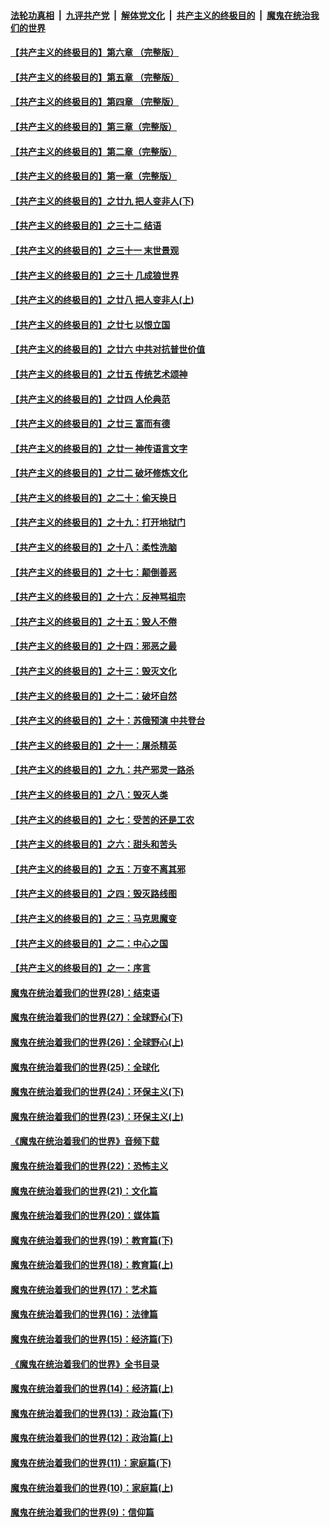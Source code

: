 

####  [法轮功真相](../../../../basic/blob/master/README.md?t=06200602) &nbsp;|&nbsp; [九评共产党](../../../../9ping.md/blob/master/README.md?t=06200602) &nbsp;|&nbsp; [解体党文化](../../../../jtdwh.md/blob/master/README.md?t=06200602)  &nbsp;|&nbsp; [共产主义的终极目的](../../../../gczydzjmd.md/blob/master/README.md?t=06200602) &nbsp;|&nbsp; [魔鬼在统治我们的世界](../../../../mgztzwmdsj.md/blob/master/README.md?t=06200602) 

#### [【共产主义的终极目的】第六章 （完整版）](../pages/nsc422/n11428913.md?t=06200602) 

#### [【共产主义的终极目的】第五章 （完整版）](../pages/nsc422/n11428912.md?t=06200602) 

#### [【共产主义的终极目的】第四章 （完整版）](../pages/nsc422/n11428907.md?t=06200602) 

#### [【共产主义的终极目的】第三章（完整版）](../pages/nsc422/n11428848.md?t=06200602) 

#### [【共产主义的终极目的】第二章（完整版）](../pages/nsc422/n11428831.md?t=06200602) 

#### [【共产主义的终极目的】第一章（完整版）](../pages/nsc422/n11417651.md?t=06200602) 

#### [【共产主义的终极目的】之廿九 把人变非人(下)](../pages/nsc422/n11344140.md?t=06200602) 

#### [【共产主义的终极目的】之三十二 结语](../pages/nsc422/n11360535.md?t=06200602) 

#### [【共产主义的终极目的】之三十一 末世景观](../pages/nsc422/n11351129.md?t=06200602) 

#### [【共产主义的终极目的】之三十 几成狼世界](../pages/nsc422/n11348280.md?t=06200602) 

#### [【共产主义的终极目的】之廿八 把人变非人(上)](../pages/nsc422/n11340492.md?t=06200602) 

#### [【共产主义的终极目的】之廿七 以恨立国](../pages/nsc422/n11336944.md?t=06200602) 

#### [【共产主义的终极目的】之廿六 中共对抗普世价值](../pages/nsc422/n11324785.md?t=06200602) 

#### [【共产主义的终极目的】之廿五 传统艺术颂神](../pages/nsc422/n11296396.md?t=06200602) 

#### [【共产主义的终极目的】之廿四 人伦典范](../pages/nsc422/n11296397.md?t=06200602) 

#### [【共产主义的终极目的】之廿三 富而有德](../pages/nsc422/n11283598.md?t=06200602) 

#### [【共产主义的终极目的】之廿一 神传语言文字](../pages/nsc422/n11263265.md?t=06200602) 

#### [【共产主义的终极目的】之廿二 破坏修炼文化](../pages/nsc422/n11245728.md?t=06200602) 

#### [【共产主义的终极目的】之二十：偷天换日](../pages/nsc422/n11238846.md?t=06200602) 

#### [【共产主义的终极目的】之十九：打开地狱门](../pages/nsc422/n11206376.md?t=06200602) 

#### [【共产主义的终极目的】之十八：柔性洗脑](../pages/nsc422/n11199994.md?t=06200602) 

#### [【共产主义的终极目的】之十七：颠倒善恶](../pages/nsc422/n11179782.md?t=06200602) 

#### [【共产主义的终极目的】之十六：反神骂祖宗](../pages/nsc422/n11166798.md?t=06200602) 

#### [【共产主义的终极目的】之十五：毁人不倦](../pages/nsc422/n11166792.md?t=06200602) 

#### [【共产主义的终极目的】之十四：邪恶之最](../pages/nsc422/n11150249.md?t=06200602) 

#### [【共产主义的终极目的】之十三：毁灭文化](../pages/nsc422/n11135227.md?t=06200602) 

#### [【共产主义的终极目的】之十二：破坏自然](../pages/nsc422/n11135214.md?t=06200602) 

#### [【共产主义的终极目的】之十：苏俄预演 中共登台](../pages/nsc422/n11118424.md?t=06200602) 

#### [【共产主义的终极目的】之十一：屠杀精英](../pages/nsc422/n11118442.md?t=06200602) 

#### [【共产主义的终极目的】之九：共产邪灵一路杀](../pages/nsc422/n11114139.md?t=06200602) 

#### [【共产主义的终极目的】之八：毁灭人类](../pages/nsc422/n11108503.md?t=06200602) 

#### [【共产主义的终极目的】之七：受苦的还是工农](../pages/nsc422/n11101809.md?t=06200602) 

#### [【共产主义的终极目的】之六：甜头和苦头](../pages/nsc422/n11096971.md?t=06200602) 

#### [【共产主义的终极目的】之五：万变不离其邪](../pages/nsc422/n11091285.md?t=06200602) 

#### [【共产主义的终极目的】之四：毁灭路线图](../pages/nsc422/n11086284.md?t=06200602) 

#### [【共产主义的终极目的】之三：马克思魔变](../pages/nsc422/n11061941.md?t=06200602) 

#### [【共产主义的终极目的】之二：中心之国](../pages/nsc422/n11047728.md?t=06200602) 

#### [【共产主义的终极目的】之一：序言](../pages/nsc422/n11086077.md?t=06200602) 

#### [魔鬼在统治着我们的世界(28)：结束语](../pages/nsc422/n10936246.md?t=06200602) 

#### [魔鬼在统治着我们的世界(27)：全球野心(下)](../pages/nsc422/n10928319.md?t=06200602) 

#### [魔鬼在统治着我们的世界(26)：全球野心(上)](../pages/nsc422/n10900318.md?t=06200602) 

#### [魔鬼在统治着我们的世界(25)：全球化](../pages/nsc422/n10788205.md?t=06200602) 

#### [魔鬼在统治着我们的世界(24)：环保主义(下)](../pages/nsc422/n10695307.md?t=06200602) 

#### [魔鬼在统治着我们的世界(23)：环保主义(上)](../pages/nsc422/n10688613.md?t=06200602) 

#### [《魔鬼在统治着我们的世界》音频下载](../pages/nsc422/n10635553.md?t=06200602) 

#### [魔鬼在统治着我们的世界(22)：恐怖主义](../pages/nsc422/n10614727.md?t=06200602) 

#### [魔鬼在统治着我们的世界(21)：文化篇](../pages/nsc422/n10597706.md?t=06200602) 

#### [魔鬼在统治着我们的世界(20)：媒体篇](../pages/nsc422/n10586579.md?t=06200602) 

#### [魔鬼在统治着我们的世界(19)：教育篇(下)](../pages/nsc422/n10564808.md?t=06200602) 

#### [魔鬼在统治着我们的世界(18)：教育篇(上)](../pages/nsc422/n10526970.md?t=06200602) 

#### [魔鬼在统治着我们的世界(17)：艺术篇](../pages/nsc422/n10499093.md?t=06200602) 

#### [魔鬼在统治着我们的世界(16)：法律篇](../pages/nsc422/n10485969.md?t=06200602) 

#### [魔鬼在统治着我们的世界(15)：经济篇(下)](../pages/nsc422/n10469975.md?t=06200602) 

#### [《魔鬼在统治着我们的世界》全书目录](../pages/nsc422/n10464261.md?t=06200602) 

#### [魔鬼在统治着我们的世界(14)：经济篇(上)](../pages/nsc422/n10457370.md?t=06200602) 

#### [魔鬼在统治着我们的世界(13)：政治篇(下)](../pages/nsc422/n10448270.md?t=06200602) 

#### [魔鬼在统治着我们的世界(12)：政治篇(上)](../pages/nsc422/n10444576.md?t=06200602) 

#### [魔鬼在统治着我们的世界(11)：家庭篇(下)](../pages/nsc422/n10440961.md?t=06200602) 

#### [魔鬼在统治着我们的世界(10)：家庭篇(上)](../pages/nsc422/n10435448.md?t=06200602) 

#### [魔鬼在统治着我们的世界(9)：信仰篇](../pages/nsc422/n10432159.md?t=06200602) 

